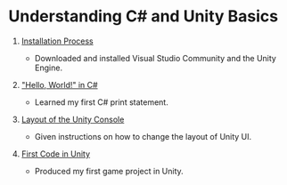 # Understanding C# and Unity Basics


1. [Installation Process](Installation/notes.md)
    - Downloaded and installed Visual Studio Community and the Unity Engine. 

2. ["Hello, World!" in C#](Exercise1/notes.md)
    - Learned my first C# print statement.

3. [Layout of the Unity Console](UnityConsole/notes.md)
    - Given instructions on how to change the layout of Unity UI.

4. [First Code in Unity](FirstUnity/note.md)
    - Produced my first game project in Unity.